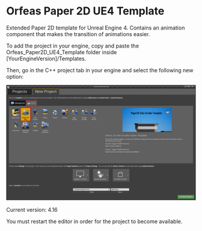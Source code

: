 # Orfeas Paper 2D UE4 Template

Extended Paper 2D template for Unreal Engine 4. Contains an animation component that makes the transition of animations easier.

To add the project in your engine, copy and paste the Orfeas_Paper2D_UE4_Template folder inside [YourEngineVersion]/Templates.

Then, go in the C++ project tab in your engine and select the following new option:

![ScreenCap](GitAssets/ue4_2d_template_scrn.png)

Current version: 4.16

You must restart the editor in order for the project to become available.
